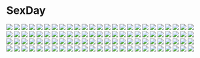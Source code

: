 # SexDay
![](https://konachan.com/jpeg/c13338451be33a19a6f9c02292852ac9/Konachan.com%20-%20187232%20ayase_hazuki%20bikini%20blue_hair%20blush%20breast_grab%20breasts%20censored%20game_cg%20kamidere%20nipples%20penis%20purple_eyes%20sex%20short_hair%20swimsuit%20uesugi_chihaya.jpg)
![](https://konachan.com/image/8009e1ad1f3c048d68248f661b74a775/Konachan.com%20-%20148898%202girls%20original%20valentine%20yuri%20yuu_%28derodero%29.jpg)
![](https://konachan.com/image/fb806639d2812ca210dc492a656765a9/Konachan.com%20-%2049133%20akiyama_mio%20k-on%21.jpg)
![](https://konachan.com/image/a9c822d26c1b8ecc1b8e0dae17e96e96/Konachan.com%20-%20174090%20aqua_eyes%20blue_hair%20dress%20forest%20grass%20hat%20hatsune_miku%20long_hair%20mariwai_%28marireroy%29%20tree%20twintails%20vocaloid.jpg)
![](https://konachan.com/image/18994d866e60012fc7e0c777e537629f/Konachan.com%20-%2041127%202girls%20allegro_mistic%20blue_eyes%20blue_hair%20blush%20cage%20dress%20hat%20loli%20long_hair%20moon%20original%20pink_eyes%20tagme%20takano_yuki.jpg)
![](https://konachan.com/image/057ffab87454b55212be0f51547df2a5/Konachan.com%20-%20273388%20blonde_hair%20bodysuit%20green_eyes%20hc%20iron_man%20jpeg_artifacts%20long_hair%20marvel_comics%20original%20skintight.jpg)
![](https://konachan.com/image/be9b1c96002b1e56a7fab7ce4f9defbc/Konachan.com%20-%20114675%20black_hair%20blush%20breasts%20erect_nipples%20horns%20long_hair%20original%20pointed_ears%20tagme%20third-party_edit.jpg)
![](https://konachan.com/jpeg/ac8b87d759c2a0358e43c6f1f7a34a0a/Konachan.com%20-%20192031%20aikatsu%21%20aliasing%20blush%20breasts%20cameltoe%20group%20hoshimiya_ichigo%20kiriya_aoi%20nipples%20oozora_akari%20shibuki_ran%20skirt%20spread_legs%20underwear%20upskirt.jpg)
![](https://konachan.com/image/e82aef549f4555db1be80d3ed28c9c3b/Konachan.com%20-%205009%20black_hair%20brown_eyes%20brown_hair%20elbow_gloves%20flowers%20gloves%20necklace%20shakugan_no_shana%20shana%20sky%20wedding%20wedding_attire%20yoshida_kazumi.jpg)
![](https://konachan.com/image/79041b4d4ee365c2c4f55c43d82c4065/Konachan.com%20-%2056409%20clannad%20fujibayashi_ryou%20okazaki_tomoya%20wedding%20wedding_attire.jpg)
![](https://konachan.com/image/5c336196572d2f1c157a188059e3bd76/Konachan.com%20-%2087941%20breasts%20cleavage%20panties%20tagme%20underwear%20yamashita_shunya.jpg)
![](https://konachan.com/jpeg/7b705ef666bc4284499dd8a8af389e73/Konachan.com%20-%20105840%20anus%20ass%20blue_eyes%20gray_hair%20nopan%20original%20oshaban%20pussy%20sasahiro%20thighhighs%20uncensored.jpg)
![](https://konachan.com/image/e2ccf783e029826034088b8df6d5e833/Konachan.com%20-%20134957%20blue_eyes%20candy%20cross%20gun%20halo%20hamada_youho%20lollipop%20long_hair%20original%20red_hair%20weapon%20wings.jpg)
![](https://konachan.com/jpeg/94009fa6b68562978cf247d89a9823a5/Konachan.com%20-%20155518%20blonde_hair%20blue_eyes%20bra%20breasts%20kashiwazaki_sena%20nipples%20nironiro%20panties%20pussy%20pussy_juice%20scan%20school_uniform%20spread_pussy%20uncensored%20underwear.jpg)
![](https://konachan.com/image/f07b83ca48710d82929324075f8e69b9/Konachan.com%20-%2094875%20kagamine_rin%20vocaloid.jpg)
![](https://konachan.com/image/35503f100443a14f691238f5ff227b40/Konachan.com%20-%2060358%20bakemonogatari%20garichapon%20monogatari_%28series%29%20purple_hair%20school_uniform%20senjougahara_hitagi%20thighhighs.jpg)
![](https://konachan.com/image/b598063c3d9a21f8618f8f4241233ef1/Konachan.com%20-%20289012%20original%20school_uniform%20somehira_katsu.jpg)
![](https://konachan.com/image/6b1bfafd87e91a760a1ae18e650b8457/Konachan.com%20-%2020624%20blue_eyes%20blue_hair%20blush%20bow%20breasts%20cleavage%20clouds%20glasses%20green_eyes%20green_hair%20long_hair%20ponytail%20red_eyes%20red_hair%20sky%20swimsuit%20twintails%20wet.jpg)
![](https://konachan.com/image/b5d09151baa6e1ba7cb5b680d4bc2f37/Konachan.com%20-%20123441%20dress%20etogami_kazuya%20original%20panties%20pink_hair%20red_eyes%20skirt%20skirt_lift%20thighhighs%20underwear.jpg)
![](https://konachan.com/image/2cd163587ad16e98c6e9fa16f3984321/Konachan.com%20-%20301135%20anthropomorphism%20brown_eyes%20brown_hair%20fuyukin_chiba%20girls_frontline%20gun%20long_hair%20skirt%20thighhighs%20ump-45_%28girls_frontline%29%20valentine%20weapon.jpg)
![](https://konachan.com/jpeg/17761f3aed331f50a8169ee9cb428862/Konachan.com%20-%2068402%20hatsune_miku%20twintails%20vocaloid.jpg)
![](https://konachan.com/image/0eedf236cc4708ef80af3fa4b11cf8df/Konachan.com%20-%2091632%20aqua_hair%20blue_eyes%20hatsune_miku%20headphones%20jpeg_artifacts%20sakisato_kiriko%20twintails%20vocaloid.jpg)
![](https://konachan.com/jpeg/2c9a939f96860803bb69315099c5ebc0/Konachan.com%20-%2047592%20aisaka_taiga%20kiss%20takasu_ryuuji%20toradora.jpg)
![](https://konachan.com/image/db412cead21ec261887e314f28961b25/Konachan.com%20-%20105240%20aircraft%20all_male%20aqua_eyes%20book%20brown_hair%20candy%20drink%20feathers%20flowers%20food%20glasses%20goggles%20group%20male%20original%20paper%20short_hair%20yellow_eyes.jpg)
![](https://konachan.com/jpeg/3e4f9011d4b63d07b1a3a6bd799e23d4/Konachan.com%20-%20154355%20blue_eyes%20original%20ribbons%20usotsukiya%20white_hair%20wings.jpg)
![](https://konachan.com/image/b6844cf9fd2f977adfe0e5455c4ddb2d/Konachan.com%20-%20303932%20black_hair%20blush%20breasts%20idolmaster%20long_hair%20miura_azusa%20navel%20nipples%20nude%20red_eyes%20tetuo_kun.jpg)
![](https://konachan.com/image/b4016b64db893caf228ee6efde91ba45/Konachan.com%20-%20206131%20braids%20breasts%20cleavage%20gray_hair%20heihei_de_hei_yan_long%20izayoi_sakuya%20knife%20maid%20touhou%20weapon.jpg)
![](https://konachan.com/jpeg/29048ec6e626ba64a1d26f6333fb397f/Konachan.com%20-%20296253%20aozora_nan%20blonde_hair%20blush%20cherry_blossoms%20close%20fate_grand_order%20fate_%28series%29%20flowers%20green_eyes%20japanese_clothes%20kimono%20short_hair.jpg)
![](https://konachan.com/jpeg/0e61666d6b8c3c20dc818464d99e66d5/Konachan.com%20-%20183804%20beach%20bikini%20blue_eyes%20blush%20breasts%20choker%20cleavage%20dragon%20garter%20green_eyes%20group%20long_hair%20navel%20necklace%20red_hair%20swimsuit%20twintails%20wink.jpg)
![](https://konachan.com/image/e34b990e10d2235919af6c70ce4817d4/Konachan.com%20-%2014211%20tokyo_godfathers.jpg)
![](https://konachan.com/image/0bccda53a44b3c055ea93776bff40d8d/Konachan.com%20-%20175213%20anthropomorphism%20breasts%20brown_eyes%20brown_hair%20cherry_blossoms%20elbow_gloves%20flowers%20gloves%20long_hair%20ninjinshiru%20ponytail%20skirt%20thighhighs%20umbrella.jpg)
![](https://konachan.com/jpeg/c92e9e113a5324e2a45cca37850cb427/Konachan.com%20-%20118242%202girls%20blue_eyes%20brown_hair%20cropped%20nude%20original%20ponytail%20red_eyes%20scan%20tsukigami_runa%20yuri.jpg)
![](https://konachan.com/image/4b49706fa3a83ceab61af18a6c5eafe9/Konachan.com%20-%20136261%20blush%20gray_hair%20ore_no_nounai_sentakushi_ga_gakuen_love-comedy_wo_zenryoku_de_jama_shiteru%20red_eyes%20school_uniform%20short_hair%20tagme%20yukiwo.jpg)
![](https://konachan.com/image/d2f1b6f651d53f26244755f4072e26b7/Konachan.com%20-%20225388%20anthropomorphism%20bed%20blonde_hair%20blue_eyes%20bra%20breasts%20cleavage%20long_hair%20panties%20signed%20thighhighs%20underwear%20zhanjian_shaonu%20zuo_huan.jpg)
![](https://konachan.com/image/0fb8d855df15ca676075acda43257e70/Konachan.com%20-%20233064%20black_hair%20braids%20brown_eyes%20brown_hair%20clouds%20gloves%20group%20headphones%20long_hair%20male%20microphone%20original%20short_hair%20sky%20tetsuo_%28amenohutikoma%29.jpg)
![](https://konachan.com/image/cacdf0a17e0741f33713be1d3331bb95/Konachan.com%20-%2072660%20amamiya_yuuko%20ef.jpg)
![](https://konachan.com/image/3e126c4abe1e20f92a5550615261d8be/Konachan.com%20-%20280852%20blue_eyes%20breasts%20cleavage%20crown%20flowers%20long_hair%20megurine_luka%20natsuki_%28summer_treee%29%20pink_hair%20skirt%20vocaloid%20wings.jpg)
![](https://konachan.com/image/1cf511ccff67a453bfb8d8d43f2e8a7d/Konachan.com%20-%2080290%20durarara%21%21%20heiwajima_shizuo%20kida_masaomi%20orihara_izaya%20ryuugamine_mikado%20sonohara_anri.jpg)
![](https://konachan.com/image/240e77d3c2f1704925c5b3c3ee874f91/Konachan.com%20-%2018251%20mitsurugi_ryoko%20real_bout_high_school%20samurai_girl.jpg)
![](https://konachan.com/jpeg/3635a30a2770eeb36f70dd4450a2f983/Konachan.com%20-%20262548%20ass%20barefoot%20bed%20blue_eyes%20blue_hair%20bow%20braids%20breasts%20cleavage%20long_hair%20navel%20panties%20pink_eyes%20pink_hair%20red_eyes%20scan%20twins%20underwear%20white_hair.jpg)
![](https://konachan.com/image/caba53885ba00321dd497333be8fb119/Konachan.com%20-%205187%20airi_%28quilt%29%20carnelian%20quilt%20red_eyes%20red_hair.jpg)
![](https://konachan.com/jpeg/5a2fdd909b3412aa5846e0c5d714efa4/Konachan.com%20-%20129624%20aqua_eyes%20aqua_hair%20butterfly%20dress%20flowers%20hatsune_miku%20tsukumo%20vocaloid.jpg)
![](https://konachan.com/image/5ccb7fd3f2b99277d63090b30ecfacc0/Konachan.com%20-%20112421%20clouds%20game_cg%20hat%20headdress%20kanamori_satoshi%20kikurage%20kimi_wo_aogi_otome_wa_hime_ni%20maid%20male%20miyazono_hitomi%20sky%20witch.jpg)
![](https://konachan.com/image/896acc2a898167c2a63bfc1f7b05daf8/Konachan.com%20-%20125671%20blue_eyes%20blue_hair%20book%20crying%20dress%20hatsune_miku%20mariwai_%28marireroy%29%20tree%20twintails%20vocaloid%20winter.jpg)
![](https://konachan.com/image/1b96cfb1aebce35116cdabfd11267dfc/Konachan.com%20-%20147125%20barefoot%20building%20candy%20hourainingyou%20lollipop%20original%20sky%20stars%20twintails.jpg)
![](https://konachan.com/image/cd27e93244c0fd7e0823284b18dbd2b1/Konachan.com%20-%20142802%20black%20ganesagi%20original%20white.jpg)
![](https://konachan.com/image/3b0cc17fcb261e11907dcc73af533111/Konachan.com%20-%20244675%20aqua_eyes%20aqua_hair%20ass%20black_hair%20blush%20bow%20breasts%20group%20hanae_eri%20loli%20long_hair%20megami%20panties%20ponytail%20scan%20short_hair%20skirt%20twintails%20underwear.jpg)
![](https://konachan.com/image/7781759775f542484515e8291cdbdf59/Konachan.com%20-%206220%20ana_coppola%20book%20ichigo_mashimaro%20itou_chika%20itou_nobue%20matsuoka_miu%20sakuragi_matsuri.jpg)
![](https://konachan.com/image/a406286f5204fcc8615b994ecdf5809b/Konachan.com%20-%2063460%20favorite%20game_cg%20hoshizora_no_memoria%20tagme.jpg)
![](https://konachan.com/jpeg/81f9c5af50770955ed3080cca9672cbc/Konachan.com%20-%2079309%20asagiri_mai%20bekkankou%20headphones%20ribbons%20yoake_mae_yori_ruri_iro_na.jpg)
![](https://konachan.com/image/fa6bbee364504211886f8c2c0e4a3988/Konachan.com%20-%205500%20kaleido_star%20layla_hamilton%20naegino_sora.jpg)
![](https://konachan.com/jpeg/dce9eb75a85e7a5665a7fad3ecef2eb3/Konachan.com%20-%20172545%20animal_ears%20anthropomorphism%20blonde_hair%20dark_skin%20glasses%20gloves%20headband%20kachayori%20kantai_collection%20red_eyes%20sarashi%20short_hair%20skirt%20underwear.jpg)
![](https://konachan.com/jpeg/413e3e87530deb4074986e1174f04339/Konachan.com%20-%20155395%20animal%20bottle_miku%20bubbles%20chacall%20fish%20hatsune_miku%20school_uniform%20vocaloid%20water.jpg)
![](https://konachan.com/jpeg/c180bb0c3fc3722001ef6badd470e181/Konachan.com%20-%206472%20brown_eyes%20okano_hinata%20school_uniform%20wind%3A_a_breath_of_heart.jpg)
![](https://konachan.com/jpeg/3385f067568403f6c853e80bdbfb2fbd/Konachan.com%20-%20292027%20animal%20ass%20barefoot%20black_hair%20blush%20cat%20dark_skin%20drink%20long_hair%20navel%20red_eyes%20shorts%20sleeping%20suga_natsumi%20sydus%20tenki_no_ko%20wink.jpg)
![](https://konachan.com/image/9273cf4fbc4b5654a53eaf052fbdffd3/Konachan.com%20-%2084589%20black_hair%20blue_eyes%20breasts%20brown_eyes%20brown_hair%20cleavage%20flowers%20long_hair%20panties%20ribbons%20short_hair%20tagme%20thighhighs%20twintails%20underwear.jpg)
![](https://konachan.com/jpeg/9125cb6dd93459e202d51a7d0c07ff11/Konachan.com%20-%2020392%20hirai_yukio%20kakuaki%20kuga_natsuki%20mai-hime%20tokiha_mai%20vector.jpg)
![](https://konachan.com/image/c5b0690e2fc6c6eb37cfac323ac01a93/Konachan.com%20-%20151534%20black_eyes%20black_hair%20dogs%3A_bullets_%26_carnage%20dress%20flowers%20fuyumine_naoto%20gloves%20katana%20miwa_shirow%20petals%20ribbons%20rose%20short_hair%20sword%20weapon.jpg)
![](https://konachan.com/image/984bd43ecb555c01ae64ee79aa60457c/Konachan.com%20-%20303911%20bigrbear%20blonde_hair%20blush%20braids%20breasts%20girls_frontline%20gloves%20green_eyes%20gun%20navel%20nipples%20nude%20ponytail%20pussy%20tie%20uncensored%20weapon%20white.jpg)
![](https://konachan.com/image/f84119d75b6149602eb4a3f3a2e16c92/Konachan.com%20-%2017874%20basilisk%20tagme.jpg)
![](https://konachan.com/image/7cc9a074b951d184bdab025df2375fdc/Konachan.com%20-%20302057%20idolmaster%20idolmaster_shiny_colors%20komiya_kaho%20saijou_juri%20sohin%20sonoda_chiyoko.jpg)
![](https://konachan.com/image/dac617c94d1d9c029903e68de9789ee7/Konachan.com%20-%20197928%20blue_eyes%20blush%20breasts%20hinata_nao%20kamimori_airi%20moonstone_cherry%20nipples%20panties%20scan%20school_uniform%20skirt%20skirt_lift%20underwear.jpg)
![](https://konachan.com/image/6ad1e849557f226a3b494b96a43fc0a7/Konachan.com%20-%20214775%20animal_ears%20blue_hair%20breasts%20brown_eyes%20ferri_%28granblue_fantasy%29%20granblue_fantasy%20long_hair%20nipples%20nude%20sonri.jpg)
![](https://konachan.com/image/1ceea2744fd8eabff9923fb54c9c55fd/Konachan.com%20-%2063354%20black_eyes%20black_hair%20short_hair%20to_aru_kagaku_no_railgun%20to_aru_majutsu_no_index%20topless%20uiharu_kazari.jpg)
![](https://konachan.com/image/e842056170a104106e3930c6de133330/Konachan.com%20-%2069180%20mecha%20sword%20weapon%20xenosaga.jpg)
![](https://konachan.com/image/4c271a754d209df869d19107f3249a48/Konachan.com%20-%2051025%20kamishiro_maiku%20miyafuji_miina%20onegai_twins%20onodera_karen.jpg)
![](https://konachan.com/jpeg/46fc9f45d8054a8c49f00e3850895db3/Konachan.com%20-%20237248%20black_hair%20blue_eyes%20blush%20haribote_%28tarao%29%20ooya-san_wa_shishunki%20ponytail%20satonaka_chie_%28ooya-san_wa_shishunki%29%20school_uniform%20short_hair%20white%20wink.jpg)
![](https://konachan.com/jpeg/0f65673a8e53f034e6e19ac0e9890967/Konachan.com%20-%20229152%20blush%20brown_hair%20game_cg%20loli%20long_hair%20male%20nonohara_miki%20sayama_chie%20shorts%20shoujo_ramune%20tanuki_soft%20yellow_eyes.jpg)
![](https://konachan.com/image/039b75620ff0fe2c2ab5a2a254327f1d/Konachan.com%20-%20216182%20namikaze_bon_%28kamitsure124%29.jpg)
![](https://konachan.com/image/49a1dd24cedb3824872d680d935d1005/Konachan.com%20-%2013877%20animal_ears%20catgirl%20tagme.jpg)
![](https://konachan.com/image/16ce369ceea86c23934b00729cd97292/Konachan.com%20-%20181828%20dragon%20navel%20original%20panties%20pixiv_fantasia%20scythe%20see_through%20tyappygain%20underwear%20weapon.jpg)
![](https://konachan.com/image/9dd1df188d4e128728312051af6d7bbb/Konachan.com%20-%20203409%20butterfly%20cherry_blossoms%20dress%20ekita_xuan%20fan%20flowers%20hat%20japanese_clothes%20petals%20pink_eyes%20pink_hair%20ribbons%20saigyouji_yuyuko%20short_hair%20touhou.jpg)
![](https://konachan.com/image/47aed4af6006da98b85c095e3a7dc2ec/Konachan.com%20-%2027295%20amelia_weeksite%20scarlett.jpg)
![](https://konachan.com/image/c312ba990acb167316c6b4e3cc95be27/Konachan.com%20-%20218668%20building%20city%20jpeg_artifacts%20k_kanehira%20original%20scenic%20train.jpg)
![](https://konachan.com/image/a85e5f8540e3f397fbe58c453ffbb85b/Konachan.com%20-%20182730%20bakemonogatari%20food%20hairu%20loli%20monogatari_%28series%29%20oshino_shinobu%20tagme.jpg)
![](https://konachan.com/jpeg/c24b06e70eab9782278362984c1696fa/Konachan.com%20-%2027076%20clannad%20sakagami_tomoyo%20transparent.jpg)
![](https://konachan.com/jpeg/00527648e0825b39ea514e52cb28d5a1/Konachan.com%20-%2014180%20bikini%20dita_liebely%20swimsuit%20vandread.jpg)
![](https://konachan.com/image/ed2fe84891e00fcf7d9cf44157e28bb4/Konachan.com%20-%20163187%20akiyama_mio%20breasts%20k-on%21%20navel%20nipples%20penis%20pussy%20sex%20tomusooya%20uncensored.jpg)
![](https://konachan.com/image/e342ce795f24b6697042db987d54e584/Konachan.com%20-%2065034%20blood%20himura_kenshin%20japanese_clothes%20katana%20male%20rurouni_kenshin%20scar%20signed%20snow%20sword%20weapon%20yukishiro_tomoe.jpg)
![](https://konachan.com/image/bb0a3c800a9fe78884e7dd8bb4470e8c/Konachan.com%20-%20178234%20animal_ears%20blue_eyes%20blue_hair%20candy%20catgirl%20clouds%20fang%20food%20hebinui%20original%20school_uniform%20sky%20valentine.jpg)
![](https://konachan.com/jpeg/195870e8700106134f5a79285aa43978/Konachan.com%20-%20284828%20anus%20ass%20blush%20bra%20breasts%20brown_hair%20demon%20horns%20minawaya%20nipples%20panties%20panty_pull%20purple_eyes%20pussy%20short_hair%20tail%20uncensored%20underwear.jpg)
![](https://konachan.com/image/a0f6180746c8d92c14e360ae9de74f2b/Konachan.com%20-%20275176%20aliasing%20anthropomorphism%20ass%20bed%20garter%20kantai_collection%20long_hair%20panties%20ponytail%20ribbons%20school_uniform%20signed%20skirt%20underwear.jpg)
![](https://konachan.com/jpeg/94b9658690eece7be8a72a86b138610f/Konachan.com%20-%2046716%20food%20kannagi_crazy_shrine_maidens%20nagi%20vector.jpg)
![](https://konachan.com/image/a1f372d824aa3b95fce2bf03f77aa629/Konachan.com%20-%20192626%20dress%20headband%20katana%20konpaku_youmu%20myon%20red_eyes%20short_hair%20signed%20sword%20total%20touhou%20weapon%20white_hair.jpg)
![](https://konachan.com/jpeg/085e8792f0d60563b927fc02bba12bb7/Konachan.com%20-%20251936%20bow%20butterfly%20flowers%20gray_hair%20green_eyes%20katayama_kei%20konpaku_youki%20konpaku_youmu%20male%20myon%20saigyouji_yuyuko%20short_hair%20sword%20touhou%20weapon.jpg)
![](https://konachan.com/jpeg/0bcfeb6d1a89d827e8b4afdfad3e0d21/Konachan.com%20-%20270270%20ass%20bed%20blonde_hair%20blush%20breasts%20game_cg%20gray_eyes%20kinugawa_emiri%20koi_wa_mofumofu%21_love_me_teddy%20pantyhose%20shirt%20short_hair%20shorts%20tagme_%28artist%29.jpg)
![](https://konachan.com/jpeg/209cdd923b9df5964fcc34488888cdbc/Konachan.com%20-%2078159%20hatsune_miku%20megurine_luka%20twintails%20vocaloid.jpg)
![](https://konachan.com/image/202c76bc554a203c5233a9646b169a63/Konachan.com%20-%20152548%20blonde_hair%20blue_eyes%20blue_hair%20flowers%20green_hair%20hakusai%20long_hair%20original%20petals%20purple_hair%20rainbow%20red_hair%20ribbons%20rose%20white_hair.jpg)
![](https://konachan.com/image/e286038be819a6cbb65d30b208649e0b/Konachan.com%20-%2063533%20blue_hair%20brown_eyes%20favorite%20food%20game_cg%20hisakaki_kosame%20hoshizora_no_memoria%20minahoshi_asuho%20red_hair%20school_uniform%20shida_kazuhiro%20short_hair.jpg)
![](https://konachan.com/image/9cd3ec4c6932ece2eede2b0262db8380/Konachan.com%20-%2093947%202girls%20ass%20black%20black_hair%20blush%20breast_grab%20breasts%20bunny_ears%20bunnygirl%20censored%20fingering%20long_hair%20nipples%20nude%20pussy%20pussy_juice%20touhou%20yuri.jpg)
![](https://konachan.com/jpeg/5a0f8136ea56b8517d5b0a587e4ae125/Konachan.com%20-%20147487%20blue%20boots%20dress%20kyokucho%20original%20red_eyes%20scythe%20tagme%20thighhighs%20twintails%20weapon%20white_hair.jpg)
![](https://konachan.com/jpeg/2a3cf20c9e5bbf6c85756188b32db9f8/Konachan.com%20-%20265663%20brown_hair%20close%20frill%20game_cg%20green_eyes%20ikura_nagisa%20kami-machi_sana-chan%20long_hair%20panties%20pussy_juice%20school_uniform%20takao_sana%20underwear.jpg)
![](https://konachan.com/image/26f5cb5e410aedd6386602a8d4f49fef/Konachan.com%20-%20142196%20bow%20building%20green_hair%20kagiyama_hina%20long_hair%20miyakure%20petals%20ribbons%20touhou.jpg)
![](https://konachan.com/jpeg/76a4050c5290bd33c669ab4d89616fbb/Konachan.com%20-%20206167%20guilty_crown%20mitu_yang%20pink_eyes%20pink_hair%20school_uniform%20white%20yuzuriha_inori.jpg)
![](https://konachan.com/image/8147aedb2848ea5a863ec1eda46f0173/Konachan.com%20-%2093306%20garterbelt_%28character%29%20panty_%26_stocking_with_garterbelt%20panty_%28character%29%20stocking_%28character%29.jpg)
![](https://konachan.com/jpeg/16c7f4e5fb3bf6f591ccb5aa87c05894/Konachan.com%20-%20192148%20blue_eyes%20blue_hair%20car%20hatsune_miku%20novcel%20vocaloid.jpg)
![](https://konachan.com/image/9d7a93c57607628b2963ebc340866f68/Konachan.com%20-%20100937%20darker_than_black%20sazaki_ichiri%20suou_pavlichenko%20yin.jpg)
![](https://konachan.com/image/2e48da5f0a700cb5a38e16d67fdb321c/Konachan.com%20-%2084780%20ayuzawa_misaki%20black_hair%20blush%20brown_eyes%20fujiwara_hiro%20kaichou_wa_maid_sama%20sama%20vector.jpg)
![](https://konachan.com/image/cee9923f21af9048d5011f2739d856d5/Konachan.com%20-%2093414%20apron%20brown_hair%20couch%20cropped%20hanamiya_nagisa%20kuroya_shinobu%20naked_apron%20sideboob%20skirt%20skirt_lift%20trumple%20ushinawareta_mirai_wo_motomete.jpg)
![](https://konachan.com/jpeg/7f0895ebe2263126b1250c22b4d31a40/Konachan.com%20-%20291091%20barefoot%20breasts%20brown_eyes%20brown_hair%20chyan%20long_hair%20no_bra%20open_shirt%20panties%20shirt%20tie%20underwear%20white.jpg)
